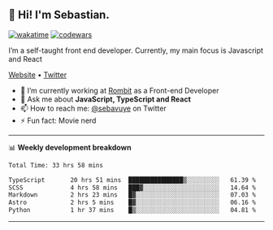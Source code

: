 ## 👋 Hi! I'm Sebastian.

[![wakatime](https://wakatime.com/badge/user/df0036c6-328a-4a39-be9b-e49417ed22a1.svg)](https://wakatime.com/@df0036c6-328a-4a39-be9b-e49417ed22a1)
[![codewars](https://www.codewars.com/users/sebavuye/badges/small)](https://www.codewars.com/users/sebavuye)

I’m a self-taught front end developer. Currently, my main focus is Javascript and React

[Website](https://sebastianvuye.be) • [Twitter](https://twitter.com/sebavuye)

- 🔭 I’m currently working at [Rombit](https://rombit.com/) as a Front-end Developer
- 💬 Ask me about **JavaScript, TypeScript and React**
- 📫 How to reach me: [@sebavuye](https://twitter.com/sebavuye) on Twitter
- ⚡ Fun fact: Movie nerd

-------

📊 **Weekly development breakdown**

<!--START_SECTION:waka-->

```txt
Total Time: 33 hrs 58 mins

TypeScript       20 hrs 51 mins  ███████████████▒░░░░░░░░░   61.39 %
SCSS             4 hrs 58 mins   ███▓░░░░░░░░░░░░░░░░░░░░░   14.64 %
Markdown         2 hrs 23 mins   █▓░░░░░░░░░░░░░░░░░░░░░░░   07.03 %
Astro            2 hrs 5 mins    █▓░░░░░░░░░░░░░░░░░░░░░░░   06.16 %
Python           1 hr 37 mins    █▒░░░░░░░░░░░░░░░░░░░░░░░   04.81 %
```

<!--END_SECTION:waka-->
-------
